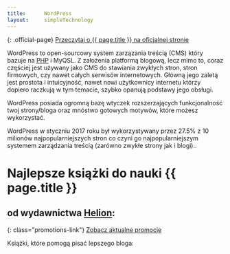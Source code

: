 ```yaml
---
title:      WordPress
layout:     simpleTechnology
---
```


{: .official-page}
[Przeczytaj o {{ page.title }} na oficjalnej stronie](https://wordpress.org/)


WordPress to open-sourcowy system zarzązania treścią (CMS) który bazuje na [PHP](/technologie/php) i MyQSL. Z założenia platformą blogową, lecz mimo to, coraz częściej jest używany jako CMS do stawiania zwykłych stron, stron firmowych, czy nawet całych serwisów internetowych. Główną jego zaletą jest prostota i intuicyjność, nawet nowi użytkownicy internetu którzy dopiero raczkują w tym temacie, szybko opanują podstawy jego obsługi.

WordPress posiada ogromną bazę wtyczek rozszerzających funkcjonalność twoj strony/bloga oraz mnóstwo gotowych motywów, które możesz wykorzystać.

WordPress w styczniu 2017 roku był wykorzystywany przez 27.5% z 10 milionów najpopularniejszych stron co czyni go najpopularniejszym systemem zarządzania treścią (zarówno zwykłe strony jak i blogi)..

# Najlepsze książki do nauki {{ page.title }}
## od wydawnictwa [Helion](http://helion.pl/view/9102Q):

{: class="promotions-link"}
[Zobacz aktualne promocje](http://helion.pl/page/9102Q/promocje)


<div class="book">
    <script src="http://helion.pl/plugins/new/ksiazkasm.phi?id=wopr4i&nr=9102Q&size=181&utf8=1"></script>
</div>

<div class="book">
    <script src="http://helion.pl/plugins/new/ksiazkasm.phi?id=jowozr&nr=9102Q&size=181&utf8=1"></script>
</div>

Książki, które pomogą pisać lepszego bloga:

<div class="book">
    <script src="http://helion.pl/plugins/new/ksiazkasm.phi?id=jazabl&nr=9102Q&size=181&utf8=1"></script>
</div>

<div class="book">
    <script src="http://helion.pl/plugins/new/ksiazkasm.phi?id=prblog&nr=9102Q&size=181&utf8=1"></script>
</div>

<div class="book">
    <script src="http://helion.pl/plugins/new/ksiazkasm.phi?id=magslo&nr=9102Q&size=181&utf8=1"></script>
</div>
